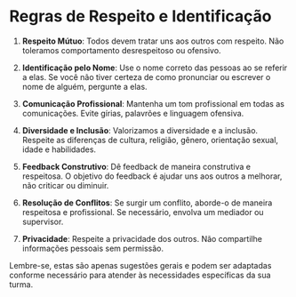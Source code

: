 # Regras de Respeito e Identificação

1. **Respeito Mútuo**: Todos devem tratar uns aos outros com respeito. Não toleramos comportamento desrespeitoso ou ofensivo.

2. **Identificação pelo Nome**: Use o nome correto das pessoas ao se referir a elas. Se você não tiver certeza de como pronunciar ou escrever o nome de alguém, pergunte a elas.

3. **Comunicação Profissional**: Mantenha um tom profissional em todas as comunicações. Evite gírias, palavrões e linguagem ofensiva.

4. **Diversidade e Inclusão**: Valorizamos a diversidade e a inclusão. Respeite as diferenças de cultura, religião, gênero, orientação sexual, idade e habilidades.

5. **Feedback Construtivo**: Dê feedback de maneira construtiva e respeitosa. O objetivo do feedback é ajudar uns aos outros a melhorar, não criticar ou diminuir.

6. **Resolução de Conflitos**: Se surgir um conflito, aborde-o de maneira respeitosa e profissional. Se necessário, envolva um mediador ou supervisor.

7. **Privacidade**: Respeite a privacidade dos outros. Não compartilhe informações pessoais sem permissão.

Lembre-se, estas são apenas sugestões gerais e podem ser adaptadas conforme necessário para atender às necessidades específicas da sua turma.
